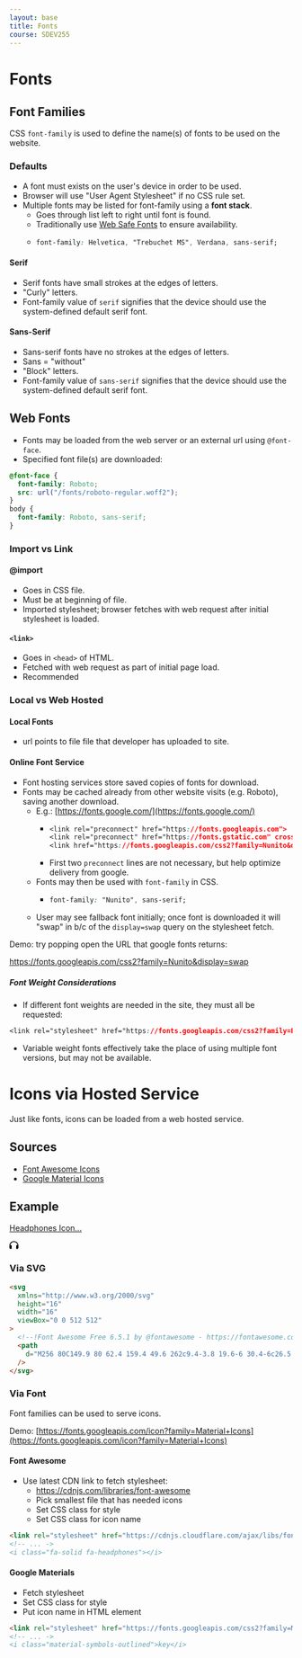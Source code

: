 ```yaml
---
layout: base
title: Fonts
course: SDEV255
---
```


# Fonts

## Font Families

CSS `font-family` is used to define the name(s) of fonts to be used on the website.

### Defaults

- A font must exists on the user's device in order to be used.
- Browser will use "User Agent Stylesheet" if no CSS rule set.
- Multiple fonts may be listed for font-family using a **font stack**.
  - Goes through list left to right until font is found.
  - Traditionally use [Web Safe Fonts](https://developer.mozilla.org/en-US/docs/Learn/CSS/Styling_text/Fundamentals#web_safe_fonts) to ensure availability.
  - ```css
    font-family: Helvetica, "Trebuchet MS", Verdana, sans-serif;
    ```

#### Serif

- Serif fonts have small strokes at the edges of letters.
- "Curly" letters.
- Font-family value of `serif` signifies that the device should use the system-defined default serif font.

#### Sans-Serif

- Sans-serif fonts have no strokes at the edges of letters.
- Sans = "without"
- "Block" letters.
- Font-family value of `sans-serif` signifies that the device should use the system-defined default serif font.

## Web Fonts

- Fonts may be loaded from the web server or an external url using `@font-face`.
- Specified font file(s) are downloaded:

```css
@font-face {
  font-family: Roboto;
  src: url("/fonts/roboto-regular.woff2");
}
body {
  font-family: Roboto, sans-serif;
}
```

### Import vs Link

#### @import

- Goes in CSS file.
- Must be at beginning of file.
- Imported stylesheet; browser fetches with web request after initial stylesheet is loaded.

#### `<link>`

- Goes in `<head>` of HTML.
- Fetched with web request as part of initial page load.
- Recommended

### Local vs Web Hosted

#### Local Fonts

- url points to file file that developer has uploaded to site.

#### Online Font Service

- Font hosting services store saved copies of fonts for download.
- Fonts may be cached already from other website visits (e.g. Roboto), saving another download.
  - E.g.: [https://fonts.google.com/](https://fonts.google.com/)
    - ```css
      <link rel="preconnect" href="https://fonts.googleapis.com">
      <link rel="preconnect" href="https://fonts.gstatic.com" crossorigin>
      <link href="https://fonts.googleapis.com/css2?family=Nunito&display=swap" rel="stylesheet">
      ```
    - First two `preconnect` lines are not necessary, but help optimize delivery from google.
  - Fonts may then be used with `font-family` in CSS.
    - ```css
      font-family: "Nunito", sans-serif;
      ```
  - User may see fallback font initially; once font is downloaded it will "swap" in b/c of the `display=swap` query on the stylesheet fetch.

Demo: try popping open the URL that google fonts returns:

https://fonts.googleapis.com/css2?family=Nunito&display=swap

##### Font Weight Considerations

- If different font weights are needed in the site, they must all be requested:

```css
<link rel="stylesheet" href="https://fonts.googleapis.com/css2?family=Roboto:wght@300;400;700&display=swap">
```

- Variable weight fonts effectively take the place of using multiple font versions, but may not be available.

# Icons via Hosted Service

Just like fonts, icons can be loaded from a web hosted service.

## Sources

- [Font Awesome Icons](https://fontawesome.com/search?m=free&o=r)
- [Google Material Icons](https://fonts.google.com/icons)

## Example

[Headphones Icon...](https://fontawesome.com/icons/headphones?f=classic&s=solid)

<svg xmlns="http://www.w3.org/2000/svg" height="16" width="16" viewBox="0 0 512 512"><!--!Font Awesome Free 6.5.1 by @fontawesome - https://fontawesome.com License - https://fontawesome.com/license/free Copyright 2023 Fonticons, Inc.--><path d="M256 80C149.9 80 62.4 159.4 49.6 262c9.4-3.8 19.6-6 30.4-6c26.5 0 48 21.5 48 48V432c0 26.5-21.5 48-48 48c-44.2 0-80-35.8-80-80V384 336 288C0 146.6 114.6 32 256 32s256 114.6 256 256v48 48 16c0 44.2-35.8 80-80 80c-26.5 0-48-21.5-48-48V304c0-26.5 21.5-48 48-48c10.8 0 21 2.1 30.4 6C449.6 159.4 362.1 80 256 80z"/></svg>

### Via SVG

```html
<svg
  xmlns="http://www.w3.org/2000/svg"
  height="16"
  width="16"
  viewBox="0 0 512 512"
>
  <!--!Font Awesome Free 6.5.1 by @fontawesome - https://fontawesome.com License - https://fontawesome.com/license/free Copyright 2023 Fonticons, Inc.-->
  <path
    d="M256 80C149.9 80 62.4 159.4 49.6 262c9.4-3.8 19.6-6 30.4-6c26.5 0 48 21.5 48 48V432c0 26.5-21.5 48-48 48c-44.2 0-80-35.8-80-80V384 336 288C0 146.6 114.6 32 256 32s256 114.6 256 256v48 48 16c0 44.2-35.8 80-80 80c-26.5 0-48-21.5-48-48V304c0-26.5 21.5-48 48-48c10.8 0 21 2.1 30.4 6C449.6 159.4 362.1 80 256 80z"
  />
</svg>
```

### Via Font

Font families can be used to serve icons.

Demo: [https://fonts.googleapis.com/icon?family=Material+Icons](https://fonts.googleapis.com/icon?family=Material+Icons)

#### Font Awesome

- Use latest CDN link to fetch stylesheet:
  - https://cdnjs.com/libraries/font-awesome
  - Pick smallest file that has needed icons
  - Set CSS class for style
  - Set CSS class for icon name

```html
<link rel="stylesheet" href="https://cdnjs.cloudflare.com/ajax/libs/font-awesome/6.5.1/css/solid.min.css">
<!-- ... ->
<i class="fa-solid fa-headphones"></i>
```

#### Google Materials

- Fetch stylesheet
- Set CSS class for style
- Put icon name in HTML element

```html
<link rel="stylesheet" href="https://fonts.googleapis.com/css2?family=Material+Symbols+Outlined" />
<!-- ... ->
<i class="material-symbols-outlined">key</i>
```
